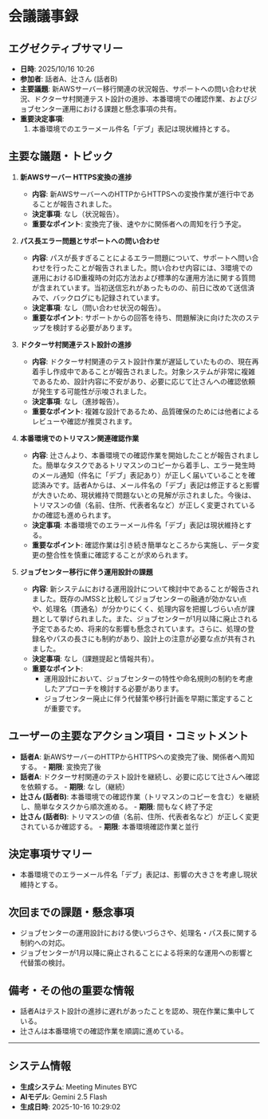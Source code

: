 # 会議議事録

## エグゼクティブサマリー
- **日時**: 2025/10/16 10:26
- **参加者**: 話者A、辻さん (話者B)
- **主要議題**: 新AWSサーバー移行関連の状況報告、サポートへの問い合わせ状況、ドクターサ村関連テスト設計の進捗、本番環境での確認作業、およびジョブセンター運用における課題と懸念事項の共有。
- **重要決定事項**:
    1.  本番環境でのエラーメール件名「デブ」表記は現状維持とする。

## 主要な議題・トピック
1.  **新AWSサーバー HTTPS変換の進捗**
    - **内容**: 新AWSサーバーへのHTTPからHTTPSへの変換作業が進行中であることが報告されました。
    - **決定事項**: なし（状況報告）。
    - **重要なポイント**: 変換完了後、速やかに関係者への周知を行う予定。

2.  **パス長エラー問題とサポートへの問い合わせ**
    - **内容**: パスが長すぎることによるエラー問題について、サポートへ問い合わせを行ったことが報告されました。問い合わせ内容には、3環境での運用におけるID重複時の対応方法および標準的な運用方法に関する質問が含まれています。当初送信忘れがあったものの、前日に改めて送信済みで、バックログにも記録されています。
    - **決定事項**: なし（問い合わせ状況の報告）。
    - **重要なポイント**: サポートからの回答を待ち、問題解決に向けた次のステップを検討する必要があります。

3.  **ドクターサ村関連テスト設計の進捗**
    - **内容**: ドクターサ村関連のテスト設計作業が遅延していたものの、現在再着手し作成中であることが報告されました。対象システムが非常に複雑であるため、設計内容に不安があり、必要に応じて辻さんへの確認依頼が発生する可能性が示唆されました。
    - **決定事項**: なし（進捗報告）。
    - **重要なポイント**: 複雑な設計であるため、品質確保のためには他者によるレビューや確認が推奨されます。

4.  **本番環境でのトリマスン関連確認作業**
    - **内容**: 辻さんより、本番環境での確認作業を開始したことが報告されました。簡単なタスクであるトリマスンのコピーから着手し、エラー発生時のメール通知（件名に「デブ」表記あり）が正しく届いていることを確認済みです。話者Aからは、メール件名の「デブ」表記は修正すると影響が大きいため、現状維持で問題ないとの見解が示されました。今後は、トリマスンの値（名前、住所、代表者名など）が正しく変更されているかの確認も進められます。
    - **決定事項**: 本番環境でのエラーメール件名「デブ」表記は現状維持とする。
    - **重要なポイント**: 確認作業は引き続き簡単なところから実施し、データ変更の整合性を慎重に確認することが求められます。

5.  **ジョブセンター移行に伴う運用設計の課題**
    - **内容**: 新システムにおける運用設計について検討中であることが報告されました。既存のJMSSと比較してジョブセンターの融通が効かない点や、処理名（貫通名）が分かりにくく、処理内容を把握しづらい点が課題として挙げられました。また、ジョブセンターが1月以降に廃止される予定であるため、将来的な影響も懸念されています。さらに、処理の登録名やパスの長さにも制約があり、設計上の注意が必要な点が共有されました。
    - **決定事項**: なし（課題提起と情報共有）。
    - **重要なポイント**:
        *   運用設計において、ジョブセンターの特性や命名規則の制約を考慮したアプローチを検討する必要があります。
        *   ジョブセンター廃止に伴う代替策や移行計画を早期に策定することが重要です。

## ユーザーの主要なアクション項目・コミットメント
- **話者A**: 新AWSサーバーのHTTPからHTTPSへの変換完了後、関係者へ周知する。 - **期限**: 変換完了後
- **話者A**: ドクターサ村関連のテスト設計を継続し、必要に応じて辻さんへ確認を依頼する。 - **期限**: なし（継続）
- **辻さん (話者B)**: 本番環境での確認作業（トリマスンのコピーを含む）を継続し、簡単なタスクから順次進める。 - **期限**: 間もなく終了予定
- **辻さん (話者B)**: トリマスンの値（名前、住所、代表者名など）が正しく変更されているか確認する。 - **期限**: 本番環境確認作業と並行

## 決定事項サマリー
- 本番環境でのエラーメール件名「デブ」表記は、影響の大きさを考慮し現状維持とする。

## 次回までの課題・懸念事項
- ジョブセンターの運用設計における使いづらさや、処理名・パス長に関する制約への対応。
- ジョブセンターが1月以降に廃止されることによる将来的な運用への影響と代替策の検討。

## 備考・その他の重要な情報
- 話者Aはテスト設計の進捗に遅れがあったことを認め、現在作業に集中している。
- 辻さんは本番環境での確認作業を順調に進めている。

---

## システム情報

- **生成システム**: Meeting Minutes BYC
- **AIモデル**: Gemini 2.5 Flash
- **生成日時**: 2025-10-16 10:29:02

